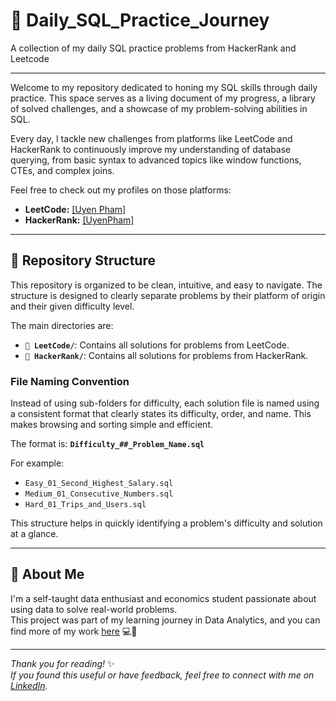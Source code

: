 # 🚀 Daily_SQL_Practice_Journey
A collection of my daily SQL practice problems from HackerRank and Leetcode

---

Welcome to my repository dedicated to honing my SQL skills through daily practice. This space serves as a living document of my progress, a library of solved challenges, and a showcase of my problem-solving abilities in SQL.

Every day, I tackle new challenges from platforms like LeetCode and HackerRank to continuously improve my understanding of database querying, from basic syntax to advanced topics like window functions, CTEs, and complex joins.

Feel free to check out my profiles on those platforms:

* **LeetCode:** [[Uyen Pham]](https://www.hackerrank.com/profile/phamlanuyen30)
* **HackerRank:** [[UyenPham]](https://leetcode.com/u/UyenPham/)

---

## 📂 Repository Structure

This repository is organized to be clean, intuitive, and easy to navigate. The structure is designed to clearly separate problems by their platform of origin and their given difficulty level.

The main directories are:

* **`📁 LeetCode/`**: Contains all solutions for problems from LeetCode.
* **`📁 HackerRank/`**: Contains all solutions for problems from HackerRank.

### File Naming Convention

Instead of using sub-folders for difficulty, each solution file is named using a consistent format that clearly states its difficulty, order, and name. This makes browsing and sorting simple and efficient.

The format is: **`Difficulty_##_Problem_Name.sql`**

For example:
* `Easy_01_Second_Highest_Salary.sql`
* `Medium_01_Consecutive_Numbers.sql`
* `Hard_01_Trips_and_Users.sql`

This structure helps in quickly identifying a problem's difficulty and solution at a glance.

---

## 🌱 About Me

I'm a self-taught data enthusiast and economics student passionate about using data to solve real-world problems.  
This project was part of my learning journey in Data Analytics, and you can find more of my work [here](https://github.com/uyenp30/Data-Projects) 💻🌻

---

*Thank you for reading!* ✨  
*If you found this useful or have feedback, feel free to connect with me on [LinkedIn](https://www.linkedin.com/in/uyen-pham-data/).*  
